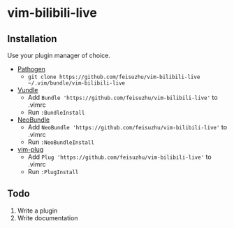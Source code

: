 # vim-bilibili-live

## Installation

Use your plugin manager of choice.

- [Pathogen](https://github.com/tpope/vim-pathogen)
  - `git clone https://github.com/feisuzhu/vim-bilibili-live ~/.vim/bundle/vim-bilibili-live`
- [Vundle](https://github.com/gmarik/vundle)
  - Add `Bundle 'https://github.com/feisuzhu/vim-bilibili-live'` to .vimrc
  - Run `:BundleInstall`
- [NeoBundle](https://github.com/Shougo/neobundle.vim)
  - Add `NeoBundle 'https://github.com/feisuzhu/vim-bilibili-live'` to .vimrc
  - Run `:NeoBundleInstall`
- [vim-plug](https://github.com/junegunn/vim-plug)
  - Add `Plug 'https://github.com/feisuzhu/vim-bilibili-live'` to .vimrc
  - Run `:PlugInstall`

## Todo

1. Write a plugin
2. Write documentation

